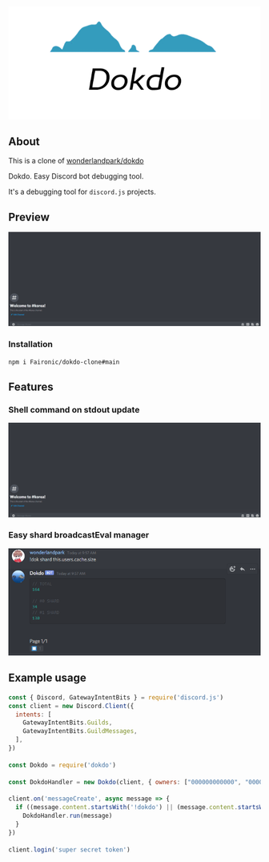 <div align="center">
    <img src="assets/dokdo.png">
    <br/>
</div>

## About

This is a clone of [wonderlandpark/dokdo](https://github.com/wonderlandpark/dokdo)

Dokdo. Easy Discord bot debugging tool.

It's a debugging tool for `discord.js` projects.

## Preview

![sh](assets/dokdo.gif)

### Installation

```sh
npm i Faironic/dokdo-clone#main
```

## Features

### Shell command on stdout update

![shell](assets/dokdo.gif)

### Easy shard broadcastEval manager

![shard](assets/shard.png)

## Example usage

```js
const { Discord, GatewayIntentBits } = require('discord.js')
const client = new Discord.Client({
  intents: [ 
    GatewayIntentBits.Guilds,
    GatewayIntentBits.GuildMessages,
  ],
})

const Dokdo = require('dokdo')

const DokdoHandler = new Dokdo(client, { owners: ["000000000000", "000000000000"] }) // If the owners are not specified then it will use Bot Application ownerID as default for owner option.

client.on('messageCreate', async message => {
  if ((message.content.startsWith('!dokdo') || (message.content.startsWith('!dok')) {
    DokdoHandler.run(message)
  }
})

client.login('super secret token')
```

